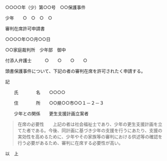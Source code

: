 ○○○○年（少）第○○号　○○保護事件

少年　　○　○　○　○

審判在席許可申請書

○○○○年○○月○○日

○○家庭裁判所　少年部　御中

付添人弁護士　　　○　　○　　○　　○

頭書保護事件について、下記の者の審判在席を許可されたく申請する。

記

　　氏　　　　名　　○○○○

　　住　　　　所　　○○県○○市○○１－２－３

　　少年との関係　　更生支援計画立案者

> 在席の必要性　　上記の者は社会福祉士であり、少年の更生支援計画を立てた者である。今後、同計画に基づき少年の支援を行うにあたり、支援の実効性を高めるために、少年やその家族等の審判における供述等の確認を行う必要があるため、審判に在席する必要性が高い。

以　上
